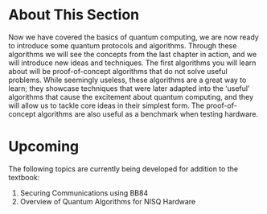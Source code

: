 # About This Section

Now we have covered the basics of quantum computing, we are now ready to introduce some quantum protocols and algorithms. Through these algorithms we will see the concepts from the last chapter in action, and we will introduce new ideas and techniques. The first algorithms you will learn about will be proof-of-concept algorithms that do not solve useful problems. While seemingly useless, these algorithms are a great way to learn; they showcase techniques that were later adapted into the ‘useful’ algorithms that cause the excitement about quantum computing, and they will allow us to tackle core ideas in their simplest form. The proof-of-concept algorithms are also useful as a benchmark when testing hardware.

# Upcoming

The following topics are currently being developed for addition to the textbook:

1. Securing Communications using BB84
2. Overview of Quantum Algorithms for NISQ Hardware
